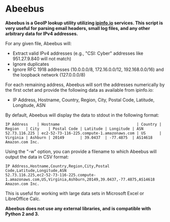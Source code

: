 # Abeebus
**Abeebus is a GeoIP lookup utility utilizing [ipinfo.io](https://ipinfo.io) services. This script is very useful for parsing email headers, small log files, and any other arbitrary data for IPv4 addresses.**

For any given file, Abeebus will:

- Extract valid IPv4 addresses (e.g., "CSI: Cyber" addresses like 951.27.9.840 will not match)
- Ignore duplicates
- Ignore RFC 1918 addresses (10.0.0.0/8, 172.16.0.0/12, 192.168.0.0/16) and the loopback network (127.0.0.0/8)

For each remaining address, Abeebus will sort the addresses numerically by the first octet and provide the following data as available from ipinfo.io:

- IP Address, Hostname, Country, Region, City, Postal Code, Latitude, Longitude, ASN

By default, Abeebus will display the data to stdout in the following format:

```
IP Address    | Hostname                                  | Country | Region   | City    | Postal Code | Latitude | Longitude | ASN
52.73.116.225 | ec2-52-73-116-225.compute-1.amazonaws.com | US      | Virginia | Ashburn | 20149       | 39.0437  | -77.4875  | AS14618 Amazon.com Inc.
```
Using the "-w" option, you can provide a filename to which Abeebus will output the data in CSV format:

```
IP Address,Hostname,Country,Region,City,Postal Code,Latitude,Longitude,ASN
52.73.116.225,ec2-52-73-116-225.compute-1.amazonaws.com,US,Virginia,Ashburn,20149,39.0437,-77.4875,AS14618 Amazon.com Inc.
```

This is useful for working with large data sets in Microsoft Excel or LibreOffice Calc.

**Abeebus does not use any external libraries, and is compatible with Python 2 and 3.**
